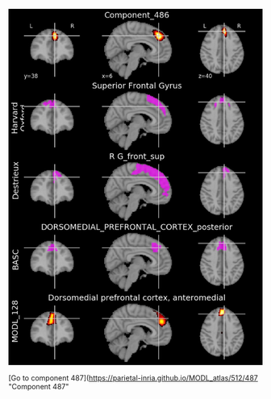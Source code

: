 


![486](preliminary/486.jpg "Component 486")

[Go to component 487](https://parietal-inria.github.io/MODL_atlas/512/487 "Component 487"